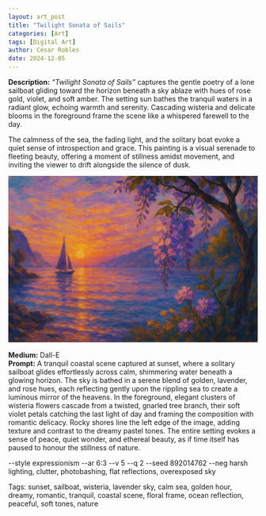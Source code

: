 ```yaml
---
layout: art_post
title: "Twilight Sonata of Sails"
categories: [Art]
tags: [Digital Art]
author: César Robles
date: 2024-12-05
---
```

**Description:** *“Twilight Sonata of Sails”* captures the gentle poetry of a lone sailboat gliding toward the horizon beneath a sky ablaze with hues of rose gold, violet, and soft amber. The setting sun bathes the tranquil waters in a radiant glow, echoing warmth and serenity. Cascading wisteria and delicate blooms in the foreground frame the scene like a whispered farewell to the day.

The calmness of the sea, the fading light, and the solitary boat evoke a quiet sense of introspection and grace. This painting is a visual serenade to fleeting beauty, offering a moment of stillness amidst movement, and inviting the viewer to drift alongside the silence of dusk.

![Twilight Sonata of Sails](/imag/digital_art/twilight_sonata_of_sails.jpg)

**Medium:** Dall-E\
**Prompt:** A tranquil coastal scene captured at sunset, where a solitary sailboat glides effortlessly across calm, shimmering water beneath a glowing horizon. The sky is bathed in a serene blend of golden, lavender, and rose hues, each reflecting gently upon the rippling sea to create a luminous mirror of the heavens. In the foreground, elegant clusters of wisteria flowers cascade from a twisted, gnarled tree branch, their soft violet petals catching the last light of day and framing the composition with romantic delicacy. Rocky shores line the left edge of the image, adding texture and contrast to the dreamy pastel tones. The entire setting evokes a sense of peace, quiet wonder, and ethereal beauty, as if time itself has paused to honour the stillness of nature.

--style expressionism --ar 6:3 --v 5 --q 2 --seed 892014762 --neg harsh lighting, clutter, photobashing, flat reflections, overexposed sky

Tags: sunset, sailboat, wisteria, lavender sky, calm sea, golden hour, dreamy, romantic, tranquil, coastal scene, floral frame, ocean reflection, peaceful, soft tones, nature